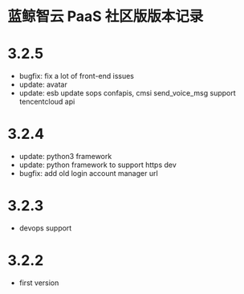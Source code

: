 # 蓝鲸智云 PaaS 社区版版本记录

# 3.2.5

- bugfix: fix a lot of front-end issues
- update: avatar 
- update: esb update sops confapis, cmsi send_voice_msg support tencentcloud api

# 3.2.4

- update: python3 framework
- update: python framework to support https dev
- bugfix: add old login account manager url

# 3.2.3

- devops support

# 3.2.2
- first version
